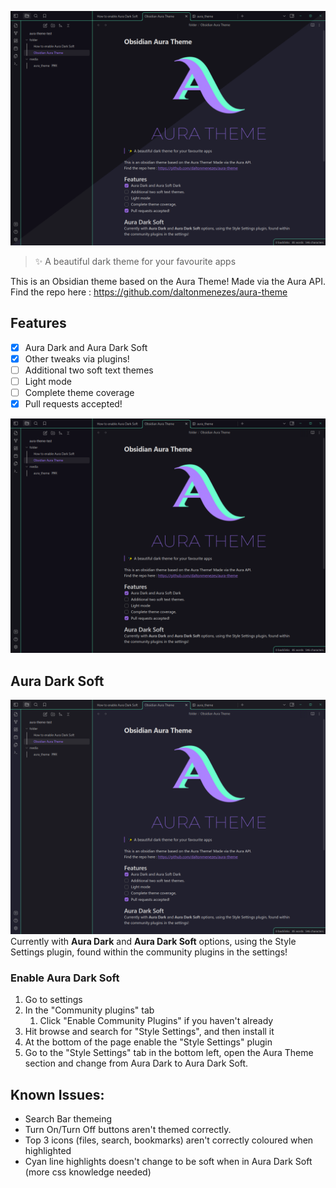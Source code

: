 
![auratheme](img/aura_dark_diagonal_full.png)
>✨ A beautiful dark theme for your favourite apps

This is an Obsidian theme based on the Aura Theme! Made via the Aura API.
Find the repo here : https://github.com/daltonmenezes/aura-theme
## Features
- [x] Aura Dark and Aura Dark Soft
- [x] Other tweaks via plugins!
- [ ] Additional two soft text themes
- [ ] Light mode 
- [ ] Complete theme coverage
- [x] Pull requests accepted! 

![image](img/aura_dark.png)

## Aura Dark Soft
![image](img/aura_dark_soft.png)
Currently with **Aura Dark** and **Aura Dark Soft** options, using the Style Settings plugin, found within the community plugins in the settings!
### Enable Aura Dark Soft
1. Go to settings
2. In the "Community plugins" tab
	1. Click "Enable Community Plugins" if you haven't already
3. Hit browse and search for "Style Settings", and then install it
4. At the bottom of the page enable the "Style Settings" plugin
5. Go to the "Style Settings" tab in the bottom left, open the Aura Theme section and change from Aura Dark to Aura Dark Soft. 


## Known Issues: 
- Search Bar themeing
- Turn On/Turn Off buttons aren't themed correctly.
- Top 3 icons (files, search, bookmarks) aren't correctly coloured when highlighted
- Cyan line highlights doesn't change to be soft when in Aura Dark Soft (more css knowledge needed)
